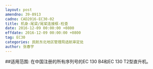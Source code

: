 ```yaml
---
layout: post
amendno: 39-8913
cadno: CAD2016-EC30-02
title: 机身-尾梁/尾桨连接框-检查
date: 2016-12-09 00:00:00 +0800
effdate: 2016-12-09 00:00:00 +0800
tag: EC30
categories: 民航东北地区管理局适航审定处
author: 张春宇
---
```


##适用范围:
在中国注册的所有序列号的EC 130 B4和EC 130 T2型直升机。

